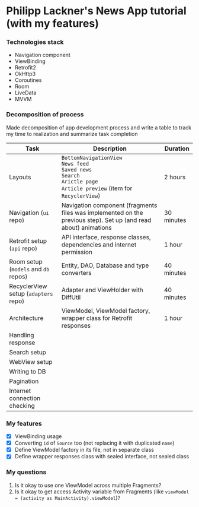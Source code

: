 # Philipp Lackner's News App tutorial (with my features)

### Technologies stack

- Navigation component
- ViewBinding
- Retrofit2
- OkHttp3
- Coroutines
- Room
- LiveData
- MVVM

### Decomposition of process
Made decomposition of app development process and write a table to track my time to realization and summarize task completion

| Task                                 | Description                                                                                                                             | Duration   |
|--------------------------------------|-----------------------------------------------------------------------------------------------------------------------------------------|------------|
| Layouts                              | `BottomNavigationView`<br/>`News feed`<br/>`Saved news`<br/>`Search`<br/>`Arictle page`<br/>`Article preview` (item for `RecyclerView`) | 2 hours    |
| Navigation (`ui` repo)               | Navigation component (fragments files was implemented on the previous step). Set up (and read about) animations                         | 30 minutes |
| Retrofit setup (`api` repo)          | API interface, response classes, dependencies and internet permission                                                                   | 1 hour     |
| Room setup (`models` and `db` repos) | Entity, DAO, Database and type converters                                                                                               | 40 minutes |
| RecyclerView setup (`adapters` repo) | Adapter and ViewHolder with DiffUtil                                                                                                    | 40 minutes |
| Architecture                         | ViewModel, ViewModel factory, wrapper class for Retrofit responses                                                                      | 1 hour     |
| Handling response                    |                                                                                                                                         |            |
| Search setup                         |                                                                                                                                         |            |
| WebView setup                        |                                                                                                                                         |            |
| Writing to DB                        |                                                                                                                                         |            |
| Pagination                           |                                                                                                                                         |            |
| Internet connection checking         |                                                                                                                                         |            |

### My features

- [x] ViewBinding usage 
- [x] Converting `id` of `Source` too (not replacing it with duplicated `name`) 
- [x] Define ViewModel factory in its file, not in separate class
- [x] Define wrapper responses class with sealed interface, not sealed class

### My questions
1. Is it okay to use one ViewModel across multiple Fragments?
2. Is it okay to get access Activity variable from Fragments (like `viewModel = (activity as MainActivity).viewModel`)?

